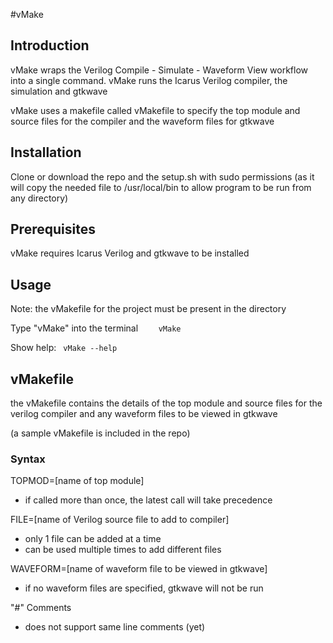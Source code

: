 #vMake
## Introduction

vMake wraps the Verilog Compile - Simulate - Waveform View workflow into a single command. vMake runs the Icarus Verilog compiler, the simulation and gtkwave 

vMake uses a makefile called vMakefile to specify the top module and source files for the compiler and the waveform files for gtkwave


## Installation
Clone or download the repo and the setup.sh with sudo permissions (as it will copy the needed file to /usr/local/bin to allow program to be run from any directory)

## Prerequisites
vMake requires Icarus Verilog and gtkwave to be installed 

## Usage
Note: the vMakefile for the project must be present in the directory

Type "vMake" into the terminal 
```    vMake```

Show help:
``` vMake --help```

## vMakefile
the vMakefile contains the details of the top module and source files for the verilog compiler and any waveform files to be viewed in gtkwave

(a sample vMakefile is included in the repo)

### Syntax
TOPMOD=[name of top module]
 - if called more than once, the latest call will take precedence

FILE=[name of Verilog source file to add to compiler]
 - only 1 file can be added at a time
 - can be used multiple times to add different files

WAVEFORM=[name of waveform file to be viewed in gtkwave]
 - if no waveform files are specified, gtkwave will not be run

 "#" Comments
 - does not support same line comments (yet)
